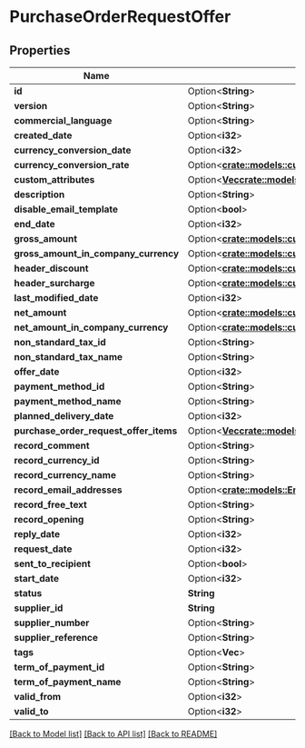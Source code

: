 # PurchaseOrderRequestOffer

## Properties

Name | Type | Description | Notes
------------ | ------------- | ------------- | -------------
**id** | Option<**String**> |  | [optional]
**version** | Option<**String**> |  | [optional]
**commercial_language** | Option<**String**> |  | [optional]
**created_date** | Option<**i32**> |  | [optional]
**currency_conversion_date** | Option<**i32**> |  | [optional]
**currency_conversion_rate** | Option<[**crate::models::custom_attribute_definition::AttributeType**](decimal.md)> |  | [optional]
**custom_attributes** | Option<[**Vec<crate::models::CustomAttribute>**](customAttribute.md)> |  | [optional]
**description** | Option<**String**> |  | [optional]
**disable_email_template** | Option<**bool**> |  | [optional]
**end_date** | Option<**i32**> |  | [optional]
**gross_amount** | Option<[**crate::models::custom_attribute_definition::AttributeType**](decimal.md)> |  | [optional]
**gross_amount_in_company_currency** | Option<[**crate::models::custom_attribute_definition::AttributeType**](decimal.md)> |  | [optional]
**header_discount** | Option<[**crate::models::custom_attribute_definition::AttributeType**](decimal.md)> |  | [optional]
**header_surcharge** | Option<[**crate::models::custom_attribute_definition::AttributeType**](decimal.md)> |  | [optional]
**last_modified_date** | Option<**i32**> |  | [optional]
**net_amount** | Option<[**crate::models::custom_attribute_definition::AttributeType**](decimal.md)> |  | [optional]
**net_amount_in_company_currency** | Option<[**crate::models::custom_attribute_definition::AttributeType**](decimal.md)> |  | [optional]
**non_standard_tax_id** | Option<**String**> |  | [optional]
**non_standard_tax_name** | Option<**String**> |  | [optional]
**offer_date** | Option<**i32**> |  | [optional]
**payment_method_id** | Option<**String**> |  | [optional]
**payment_method_name** | Option<**String**> |  | [optional]
**planned_delivery_date** | Option<**i32**> |  | [optional]
**purchase_order_request_offer_items** | Option<[**Vec<crate::models::PurchaseOrderRequestOfferItem>**](purchaseOrderRequestOfferItem.md)> |  | [optional]
**record_comment** | Option<**String**> |  | [optional]
**record_currency_id** | Option<**String**> |  | [optional]
**record_currency_name** | Option<**String**> |  | [optional]
**record_email_addresses** | Option<[**crate::models::EmailAddresses**](emailAddresses.md)> |  | [optional]
**record_free_text** | Option<**String**> |  | [optional]
**record_opening** | Option<**String**> |  | [optional]
**reply_date** | Option<**i32**> |  | [optional]
**request_date** | Option<**i32**> |  | [optional]
**sent_to_recipient** | Option<**bool**> |  | [optional]
**start_date** | Option<**i32**> |  | [optional]
**status** | **String** |  | 
**supplier_id** | **String** |  | 
**supplier_number** | Option<**String**> |  | [optional]
**supplier_reference** | Option<**String**> |  | [optional]
**tags** | Option<**Vec<String>**> |  | [optional]
**term_of_payment_id** | Option<**String**> |  | [optional]
**term_of_payment_name** | Option<**String**> |  | [optional]
**valid_from** | Option<**i32**> |  | [optional]
**valid_to** | Option<**i32**> |  | [optional]

[[Back to Model list]](../README.md#documentation-for-models) [[Back to API list]](../README.md#documentation-for-api-endpoints) [[Back to README]](../README.md)


